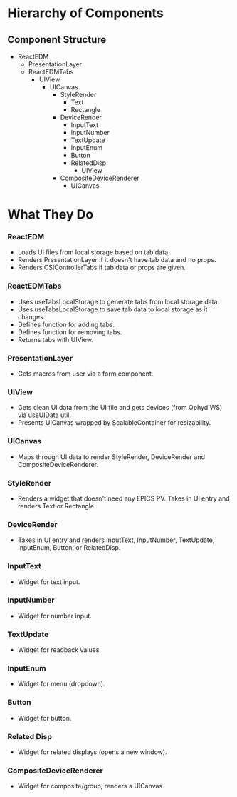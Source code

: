 # Hierarchy of Components

## Component Structure
- ReactEDM
   - PresentationLayer
   - ReactEDMTabs
      - UIView
         - UICanvas
           - StyleRender
              - Text
              - Rectangle
           - DeviceRender
              - InputText
              - InputNumber
              - TextUpdate
              - InputEnum
              - Button
              - RelatedDisp
                 - UIView
           - CompositeDeviceRenderer
              - UICanvas

# What They Do

### ReactEDM 
- Loads UI files from local storage based on tab data. 
- Renders PresentationLayer if it doesn't have tab data and no props. 
- Renders CSIControllerTabs if tab data or props are given.

### ReactEDMTabs
- Uses useTabsLocalStorage to generate tabs from local storage data. 
- Uses useTabsLocalStorage to save tab data to local storage as it changes. 
- Defines function for adding tabs. 
- Defines function for removing tabs. 
- Returns tabs with UIView.

### PresentationLayer
- Gets macros from user via a form component.

### UIView
- Gets clean UI data from the UI file and gets devices (from Ophyd WS) via useUIData util. 
- Presents UICanvas wrapped by ScalableContainer for resizability.

### UICanvas
- Maps through UI data to render StyleRender, DeviceRender and CompositeDeviceRenderer.

### StyleRender
- Renders a widget that doesn't need any EPICS PV. Takes in UI entry and renders Text or Rectangle.

### DeviceRender
- Takes in UI entry and renders InputText, InputNumber, TextUpdate, InputEnum, Button, or RelatedDisp.

### InputText
- Widget for text input.

### InputNumber
- Widget for number input.

### TextUpdate
- Widget for readback values.

### InputEnum
- Widget for menu (dropdown).

### Button
- Widget for button.

### Related Disp
- Widget for related displays (opens a new window).

### CompositeDeviceRenderer
- Widget for composite/group, renders a UICanvas.